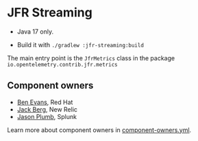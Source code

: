 # JFR Streaming

* Java 17 only.

* Build it with `./gradlew :jfr-streaming:build`

The main entry point is the `JfrMetrics` class in the package `io.opentelemetry.contrib.jfr.metrics`

## Component owners

- [Ben Evans](https://github.com/kittylyst), Red Hat
- [Jack Berg](https://github.com/jack-berg), New Relic
- [Jason Plumb](https://github.com/breedx-splk), Splunk

Learn more about component owners in [component-owners.yml](../.github/workflows/component-owners.yml).
